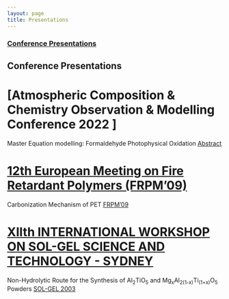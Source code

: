 ```yaml
---
layout: page
title: Presentations
---
```


###  [Conference Presentations](#conference-presentations) 

## Conference Presentations

# [Atmospheric Composition & Chemistry Observation & Modelling Conference 2022 ]

Master Equation modelling: Formaldehyde Photophysical Oxidation [Abstract](/pdf/Sebastianelli_ACCOMC_2022.pdf)

# [12th European Meeting on Fire Retardant Polymers (FRPM’09)](https://www.flameretardants-online.com/news/archive?showid=17880)

Carbonization Mechanism of PET [FRPM’09](/pdf/Sebastianelli_Poster_FRPM09.pdf)

# [XIIth INTERNATIONAL WORKSHOP ON SOL-GEL SCIENCE AND TECHNOLOGY - SYDNEY](https://www.isgs.org/wp-content/uploads/2010/03/bookofabstracts_solgel2003.pdf)

Non-Hydrolytic Route for the Synthesis of Al<sub>2</sub>TiO<sub>5</sub> and Mg<sub>x</sub>Al<sub>2(1-x)</sub>Ti<sub>(1+x)</sub>O<sub>5</sub> Powders
[SOL-GEL 2003](https://www.isgs.org/wp-content/uploads/2010/03/bookofabstracts_solgel2003.pdf)

